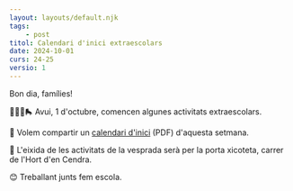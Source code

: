 ```yaml
---
layout: layouts/default.njk
tags: 
    - post
titol: Calendari d'inici extraescolars 
date: 2024-10-01
curs: 24-25
versio: 1
---
```


Bon dia, famílies!

🤸🏽‍♂️🛼 Avui, 1 d'octubre, comencen algunes activitats extraescolars.

📆 Volem compartir un [calendari d'inici](/assets/docs/2024-10-01-calendari-inici.pdf) (PDF) d'aquesta setmana.

🚸 L'eixida de les activitats de la vesprada serà per la porta xicoteta, carrer de l'Hort d'en Cendra.

😊 Treballant junts fem escola.
